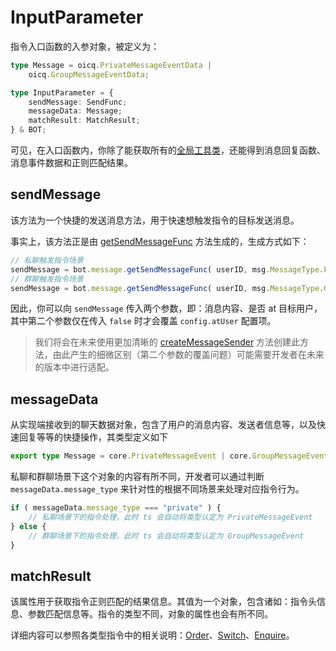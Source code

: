 # InputParameter

指令入口函数的入参对象，被定义为：

```ts
type Message = oicq.PrivateMessageEventData |
    oicq.GroupMessageEventData;

type InputParameter = {
    sendMessage: SendFunc;
    messageData: Message;
    matchResult: MatchResult;
} & BOT;
```

可见，在入口函数内，你除了能获取所有的[全局工具类](../global/index)，还能得到消息回复函数、消息事件数据和正则匹配结果。

## sendMessage

该方法为一个快捷的发送消息方法，用于快速想触发指令的目标发送消息。

事实上，该方法正是由 [getSendMessageFunc](../../api/global/message#getsendmessagefunc) 方法生成的，生成方式如下：

```ts
// 私聊触发指令场景
sendMessage = bot.message.getSendMessageFunc( userID, msg.MessageType.Private );
// 群聊触发指令场景
sendMessage = bot.message.getSendMessageFunc( userID, msg.MessageType.Group, groupID );
```

因此，你可以向 `sendMessage` 传入两个参数，即：消息内容、是否 at 目标用户，其中第二个参数仅在传入 `false` 时才会覆盖 `config.atUser` 配置项。

> 我们将会在未来使用更加清晰的 [createMessageSender](../../api/global/message#createmessagesender) 方法创建此方法，由此产生的细微区别（第二个参数的覆盖问题）可能需要开发者在未来的版本中进行适配。

## messageData

从实现端接收到的聊天数据对象，包含了用户的消息内容、发送者信息等，以及快速回复等等的快捷操作，其类型定义如下

```ts
export type Message = core.PrivateMessageEvent | core.GroupMessageEvent;
```

私聊和群聊场景下这个对象的内容有所不同，开发者可以通过判断 `messageData.message_type` 来针对性的根据不同场景来处理对应指令行为。

```ts
if ( messageData.message_type === "private" ) {
    // 私聊场景下的指令处理，此时 ts 会自动将类型认定为 PrivateMessageEvent
} else {
    // 群聊场景下的指令处理，此时 ts 会自动将类型认定为 GroupMessageEvent
}
```

## matchResult

该属性用于获取指令正则匹配的结果信息。其值为一个对象，包含诸如：指令头信息、参数匹配信息等。指令的类型不同，对象的属性也会有所不同。

详细内容可以参照各类型指令中的相关说明：[Order](./order#matchresult)、[Switch](./switch#matchresult)、[Enquire](./enquire#matchresult)。